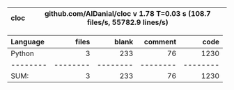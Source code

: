 cloc|github.com/AlDanial/cloc v 1.78  T=0.03 s (108.7 files/s, 55782.9 lines/s)
--- | ---

Language|files|blank|comment|code
:-------|-------:|-------:|-------:|-------:
Python|3|233|76|1230
--------|--------|--------|--------|--------
SUM:|3|233|76|1230
